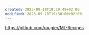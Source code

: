 ```yaml
---
created: 2023-09-18T19:29:49+02:00
modified: 2023-09-18T19:30:00+02:00
---
```


https://github.com/rougier/ML-Recipes
